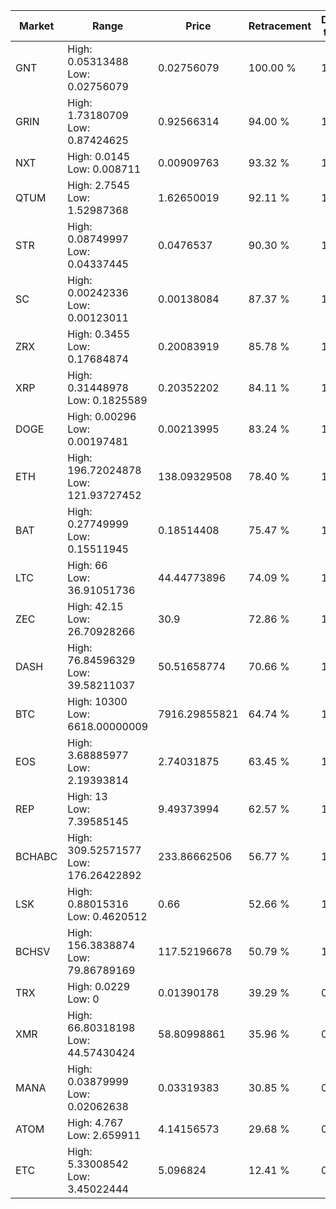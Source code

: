 | Market | Range | Price| Retracement | Doubles to 50% |
| --- | --- | --- | --- | --- |
| GNT | High: 0.05313488<br />Low: 0.02756079 | 0.02756079 | 100.00 % | 1.46 |
| GRIN | High: 1.73180709<br />Low: 0.87424625 | 0.92566314 | 94.00 % | 1.41 |
| NXT | High: 0.0145<br />Low: 0.008711 | 0.00909763 | 93.32 % | 1.28 |
| QTUM | High: 2.7545<br />Low: 1.52987368 | 1.62650019 | 92.11 % | 1.32 |
| STR | High: 0.08749997<br />Low: 0.04337445 | 0.0476537 | 90.30 % | 1.37 |
| SC | High: 0.00242336<br />Low: 0.00123011 | 0.00138084 | 87.37 % | 1.32 |
| ZRX | High: 0.3455<br />Low: 0.17684874 | 0.20083919 | 85.78 % | 1.30 |
| XRP | High: 0.31448978<br />Low: 0.1825589 | 0.20352202 | 84.11 % | 1.22 |
| DOGE | High: 0.00296<br />Low: 0.00197481 | 0.00213995 | 83.24 % | 1.15 |
| ETH | High: 196.72024878<br />Low: 121.93727452 | 138.09329508 | 78.40 % | 1.15 |
| BAT | High: 0.27749999<br />Low: 0.15511945 | 0.18514408 | 75.47 % | 1.17 |
| LTC | High: 66<br />Low: 36.91051736 | 44.44773896 | 74.09 % | 1.16 |
| ZEC | High: 42.15<br />Low: 26.70928266 | 30.9 | 72.86 % | 1.11 |
| DASH | High: 76.84596329<br />Low: 39.58211037 | 50.51658774 | 70.66 % | 1.15 |
| BTC | High: 10300<br />Low: 6618.00000009 | 7916.29855821 | 64.74 % | 1.07 |
| EOS | High: 3.68885977<br />Low: 2.19393814 | 2.74031875 | 63.45 % | 1.07 |
| REP | High: 13<br />Low: 7.39585145 | 9.49373994 | 62.57 % | 1.07 |
| BCHABC | High: 309.52571577<br />Low: 176.26422892 | 233.86662506 | 56.77 % | 1.04 |
| LSK | High: 0.88015316<br />Low: 0.4620512 | 0.66 | 52.66 % | 1.02 |
| BCHSV | High: 156.3838874<br />Low: 79.86789169 | 117.52196678 | 50.79 % | 1.01 |
| TRX | High: 0.0229<br />Low: 0 | 0.01390178 | 39.29 % | 0.00 |
| XMR | High: 66.80318198<br />Low: 44.57430424 | 58.80998861 | 35.96 % | 0.00 |
| MANA | High: 0.03879999<br />Low: 0.02062638 | 0.03319383 | 30.85 % | 0.00 |
| ATOM | High: 4.767<br />Low: 2.659911 | 4.14156573 | 29.68 % | 0.00 |
| ETC | High: 5.33008542<br />Low: 3.45022444 | 5.096824 | 12.41 % | 0.00 |
